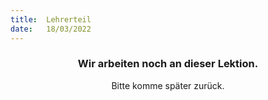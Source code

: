 ```yaml
---
title:  Lehrerteil
date:   18/03/2022
---
```


### <center>Wir arbeiten noch an dieser Lektion.</center>
<center>Bitte komme später zurück.</center>